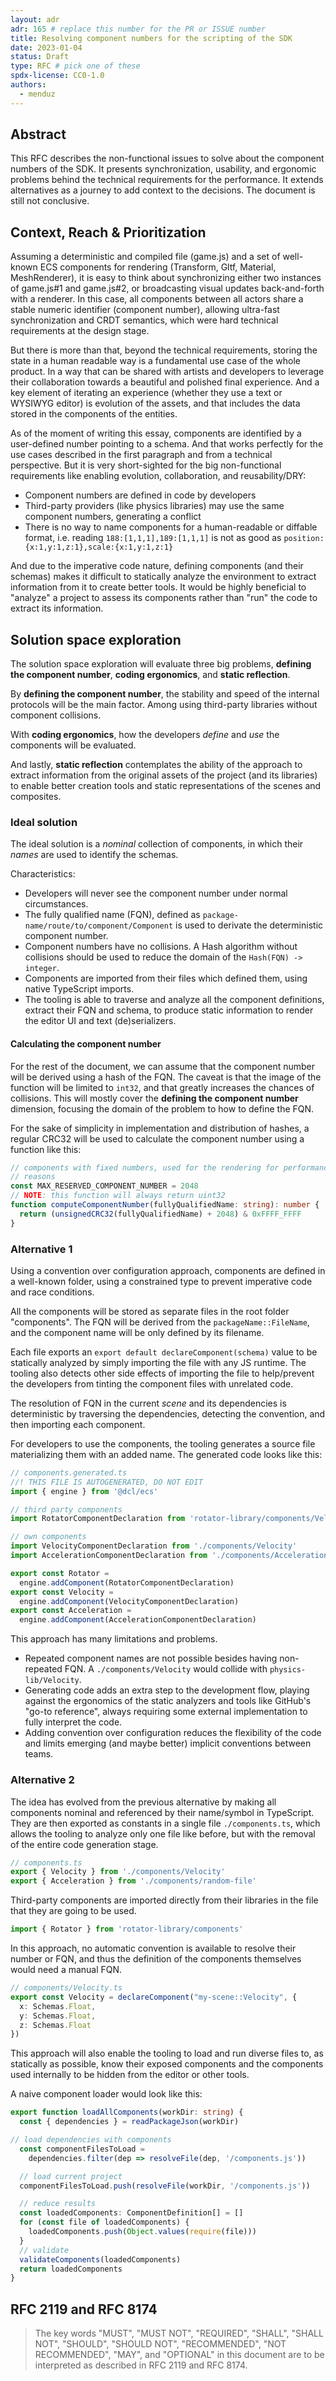 ```yaml
---
layout: adr
adr: 165 # replace this number for the PR or ISSUE number
title: Resolving component numbers for the scripting of the SDK
date: 2023-01-04
status: Draft
type: RFC # pick one of these
spdx-license: CC0-1.0
authors:
  - menduz
---
```


## Abstract

This RFC describes the non-functional issues to solve about the component numbers of the SDK. It presents synchronization, usability, and ergonomic problems behind the technical requirements for the performance. It extends alternatives as a journey to add context to the decisions. The document is still not conclusive.

## Context, Reach & Prioritization

Assuming a deterministic and compiled file (game.js) and a set of well-known ECS components for rendering (Transform, Gltf, Material, MeshRenderer), it is easy to think about synchronizing either two instances of game.js#1 and game.js#2, or broadcasting visual updates back-and-forth with a renderer. In this case, all components between all actors share a stable numeric identifier (component number), allowing ultra-fast synchronization and CRDT semantics, which were hard technical requirements at the design stage.

But there is more than that, beyond the technical requirements, storing the state in a human readable way is a fundamental use case of the whole product. In a way that can be shared with artists and developers to leverage their collaboration towards a beautiful and polished final experience. And a key element of iterating an experience (whether they use a text or WYSIWYG editor) is evolution of the assets, and that includes the data stored in the components of the entities.

As of the moment of writing this essay, components are identified by a user-defined number pointing to a schema. And that works perfectly for the use cases described in the first paragraph and from a technical perspective. But it is very short-sighted for the big non-functional requirements like enabling evolution, collaboration, and reusability/DRY:
- Component numbers are defined in code by developers
- Third-party providers (like physics libraries) may use the same component numbers, generating a conflict
- There is no way to name components for a human-readable or diffable format, i.e. reading `188:[1,1,1],189:[1,1,1]` is not as good as `position:{x:1,y:1,z:1},scale:{x:1,y:1,z:1}`

And due to the imperative code nature, defining components (and their schemas) makes it difficult to statically analyze the environment to extract information from it to create better tools. It would be highly beneficial to "analyze" a project to assess its components rather than "run" the code to extract its information.

## Solution space exploration

The solution space exploration will evaluate three big problems, **defining the component number**, **coding ergonomics**, and **static reflection**.

By **defining the component number**, the stability and speed of the internal protocols will be the main factor. Among using third-party libraries without component collisions.

With **coding ergonomics**, how the developers _define_ and _use_ the components will be evaluated.

And lastly, **static reflection** contemplates the ability of the approach to extract information from the original assets of the project (and its libraries) to enable better creation tools and static representations of the scenes and composites.

### Ideal solution

The ideal solution is a _nominal_ collection of components, in which their _names_ are used to identify the schemas.

Characteristics:
- Developers will never see the component number under normal circumstances.
- The fully qualified name (FQN), defined as `package-name/route/to/component/Component` is used to derivate the deterministic component number.
- Component numbers have no collisions. A Hash algorithm without collisions should be used to reduce the domain of the `Hash(FQN) -> integer`.
- Components are imported from their files which defined them, using native TypeScript imports.
- The tooling is able to traverse and analyze all the component definitions, extract their FQN and schema, to produce static information to render the editor UI and text (de)serializers.

#### Calculating the component number

For the rest of the document, we can assume that the component number will be derived using a hash of the FQN. The caveat is that the image of the function will be limited to `int32`, and that greatly increases the chances of collisions. This will mostly cover the **defining the component number** dimension, focusing the domain of the problem to how to define the FQN.

For the sake of simplicity in implementation and distribution of hashes, a regular CRC32 will be used to calculate the component number using a function like this:

```ts
// components with fixed numbers, used for the rendering for performance
// reasons
const MAX_RESERVED_COMPONENT_NUMBER = 2048
// NOTE: this function will always return uint32
function computeComponentNumber(fullyQualifiedName: string): number {
  return (unsignedCRC32(fullyQualifiedName) + 2048) & 0xFFFF_FFFF
}
```

### Alternative 1

Using a convention over configuration approach, components are defined in a well-known folder, using a constrained type to prevent imperative code and race conditions.

All the components will be stored as separate files in the root folder "components". The FQN will be derived from the `packageName::FileName`, and the component name will be only defined by its filename.

Each file exports an `export default declareComponent(schema)` value to be statically analyzed by simply importing the file with any JS runtime. The tooling also detects other side effects of importing the file to help/prevent the developers from tinting the component files with unrelated code.

The resolution of FQN in the current _scene_ and its dependencies is deterministic by traversing the dependencies, detecting the convention, and then importing each component.

For developers to use the components, the tooling generates a source file materializing them with an added name. The generated code looks like this:

```ts
// components.generated.ts
//! THIS FILE IS AUTOGENERATED, DO NOT EDIT
import { engine } from '@dcl/ecs'

// third party components
import RotatorComponentDeclaration from 'rotator-library/components/Velocity'

// own components
import VelocityComponentDeclaration from './components/Velocity'
import AccelerationComponentDeclaration from './components/Acceleration'

export const Rotator =
  engine.addComponent(RotatorComponentDeclaration)
export const Velocity =
  engine.addComponent(VelocityComponentDeclaration)
export const Acceleration =
  engine.addComponent(AccelerationComponentDeclaration)
```

This approach has many limitations and problems.
- Repeated component names are not possible besides having non-repeated FQN. A `./components/Velocity` would collide with `physics-lib/Velocity`.
- Generating code adds an extra step to the development flow, playing against the ergonomics of the static analyzers and tools like GitHub's "go-to reference", always requiring some external implementation to fully interpret the code.
- Adding convention over configuration reduces the flexibility of the code and limits emerging (and maybe better) implicit conventions between teams.

### Alternative 2

The idea has evolved from the previous alternative by making all components nominal and referenced by their name/symbol in TypeScript. They are then exported as constants in a single file `./components.ts`, which allows the tooling to analyze only one file like before, but with the removal of the entire code generation stage.

```ts
// components.ts
export { Velocity } from './components/Velocity'
export { Acceleration } from './components/random-file'
```

Third-party components are imported directly from their libraries in the file that they are going to be used.

```ts
import { Rotator } from 'rotator-library/components'
```

In this approach, no automatic convention is available to resolve their number or FQN, and thus the definition of the components themselves would need a manual FQN.

```ts
// components/Velocity.ts
export const Velocity = declareComponent("my-scene::Velocity", {
  x: Schemas.Float,
  y: Schemas.Float,
  z: Schemas.Float
})
```

This approach will also enable the tooling to load and run diverse files to, as statically as possible, know their exposed components and the components used internally to be hidden from the editor or other tools.

A naive component loader would look like this:

```ts
export function loadAllComponents(workDir: string) {
  const { dependencies } = readPackageJson(workDir)

// load dependencies with components
  const componentFilesToLoad =
    dependencies.filter(dep => resolveFile(dep, '/components.js'))

  // load current project
  componentFilesToLoad.push(resolveFile(workDir, '/components.js'))

  // reduce results
  const loadedComponents: ComponentDefinition[] = []
  for (const file of loadedComponents) {
    loadedComponents.push(Object.values(require(file)))
  }
  // validate
  validateComponents(loadedComponents)
  return loadedComponents
}
```

## RFC 2119 and RFC 8174

> The key words "MUST", "MUST NOT", "REQUIRED", "SHALL", "SHALL NOT", "SHOULD", "SHOULD NOT", "RECOMMENDED", "NOT RECOMMENDED", "MAY", and "OPTIONAL" in this document are to be interpreted as described in RFC 2119 and RFC 8174.
